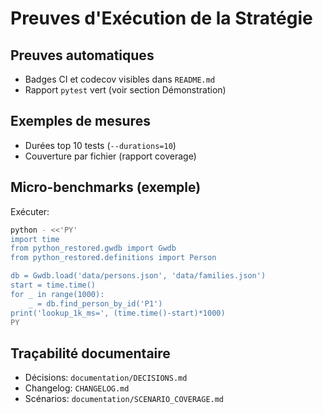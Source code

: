 # Preuves d'Exécution de la Stratégie

## Preuves automatiques
- Badges CI et codecov visibles dans `README.md`
- Rapport `pytest` vert (voir section Démonstration)

## Exemples de mesures
- Durées top 10 tests (`--durations=10`)
- Couverture par fichier (rapport coverage)

## Micro-benchmarks (exemple)
Exécuter:
```bash
python - <<'PY'
import time
from python_restored.gwdb import Gwdb
from python_restored.definitions import Person

db = Gwdb.load('data/persons.json', 'data/families.json')
start = time.time()
for _ in range(1000):
    _ = db.find_person_by_id('P1')
print('lookup_1k_ms=', (time.time()-start)*1000)
PY
```

## Traçabilité documentaire
- Décisions: `documentation/DECISIONS.md`
- Changelog: `CHANGELOG.md`
- Scénarios: `documentation/SCENARIO_COVERAGE.md`


